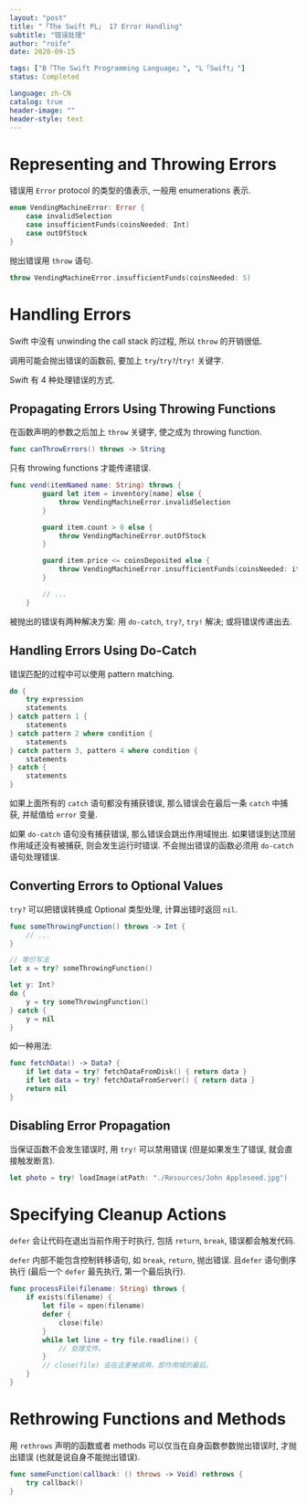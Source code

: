 ```yaml
---
layout: "post"
title: "「The Swift PL」 17 Error Handling"
subtitle: "错误处理"
author: "roife"
date: 2020-09-15

tags: ["B「The Swift Programming Language」", "L「Swift」"]
status: Completed

language: zh-CN
catalog: true
header-image: ""
header-style: text
---
```


# Representing and Throwing Errors

错误用 `Error` protocol 的类型的值表示, 一般用 enumerations 表示.

```swift
enum VendingMachineError: Error {
    case invalidSelection
    case insufficientFunds(coinsNeeded: Int)
    case outOfStock
}
```

抛出错误用 `throw` 语句.

```swift
throw VendingMachineError.insufficientFunds(coinsNeeded: 5)
```

# Handling Errors

Swift 中没有 unwinding the call stack 的过程, 所以 `throw` 的开销很低.

调用可能会抛出错误的函数前, 要加上 `try`/`try?`/`try!` 关键字.

Swift 有 4 种处理错误的方式.

## Propagating Errors Using Throwing Functions

在函数声明的参数之后加上 `throw` 关键字, 使之成为 throwing function.

```swift
func canThrowErrors() throws -> String
```

只有 throwing functions 才能传递错误.

```swift
func vend(itemNamed name: String) throws {
        guard let item = inventory[name] else {
            throw VendingMachineError.invalidSelection
        }

        guard item.count > 0 else {
            throw VendingMachineError.outOfStock
        }

        guard item.price <= coinsDeposited else {
            throw VendingMachineError.insufficientFunds(coinsNeeded: item.price - coinsDeposited)
        }

        // ...
    }
```

被抛出的错误有两种解决方案: 用 `do-catch`, `try?`, `try!` 解决; 或将错误传递出去.

## Handling Errors Using Do-Catch

错误匹配的过程中可以使用 pattern matching.

```swift
do {
    try expression
    statements
} catch pattern 1 {
    statements
} catch pattern 2 where condition {
    statements
} catch pattern 3, pattern 4 where condition {
    statements
} catch {
    statements
}
```

如果上面所有的 `catch` 语句都没有捕获错误, 那么错误会在最后一条 `catch` 中捕获, 并赋值给 `error` 变量.

如果 `do-catch` 语句没有捕获错误, 那么错误会跳出作用域抛出. 如果错误到达顶层作用域还没有被捕获, 则会发生运行时错误. 不会抛出错误的函数必须用 `do-catch` 语句处理错误.

## Converting Errors to Optional Values

`try?` 可以把错误转换成 Optional 类型处理, 计算出错时返回 `nil`.

```swift
func someThrowingFunction() throws -> Int {
    // ...
}

// 等价写法
let x = try? someThrowingFunction()

let y: Int?
do {
    y = try someThrowingFunction()
} catch {
    y = nil
}
```

如一种用法:

```swift
func fetchData() -> Data? {
    if let data = try? fetchDataFromDisk() { return data }
    if let data = try? fetchDataFromServer() { return data }
    return nil
}
```

## Disabling Error Propagation

当保证函数不会发生错误时, 用 `try!` 可以禁用错误 (但是如果发生了错误, 就会直接触发断言).

```swift
let photo = try! loadImage(atPath: "./Resources/John Appleseed.jpg")
```

# Specifying Cleanup Actions

`defer` 会让代码在退出当前作用于时执行, 包括 `return`, `break`, 错误都会触发代码.

`defer` 内部不能包含控制转移语句, 如 `break`, `return`, 抛出错误. 且`defer` 语句倒序执行 (最后一个 `defer` 最先执行, 第一个最后执行).

```swift
func processFile(filename: String) throws {
    if exists(filename) {
        let file = open(filename)
        defer {
            close(file)
        }
        while let line = try file.readline() {
            // 处理文件。
        }
        // close(file) 会在这里被调用，即作用域的最后。
    }
}
```

# Rethrowing Functions and Methods

用 `rethrows` 声明的函数或者 methods 可以仅当在自身函数参数抛出错误时, 才抛出错误 (也就是说自身不能抛出错误).

```swift
func someFunction(callback: () throws -> Void) rethrows {
    try callback()
}
```
